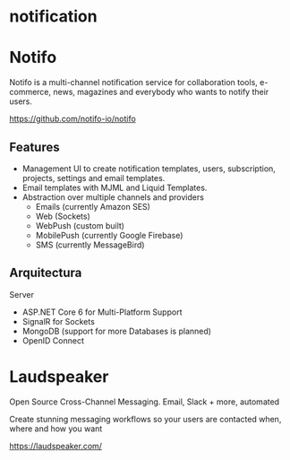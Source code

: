 # notification 
 

# Notifo 
 
Notifo is a multi-channel notification service for collaboration tools, e-commerce, news, magazines and everybody who wants to notify their users.

https://github.com/notifo-io/notifo



## Features

- Management UI to create notification templates, users, subscription, projects, settings and email templates.
- Email templates with MJML and Liquid Templates.
- Abstraction over multiple channels and providers
  - Emails (currently Amazon SES)
  - Web (Sockets)
  - WebPush (custom built)
  - MobilePush (currently Google Firebase)
  - SMS (currently MessageBird)


## Arquitectura 

Server

- ASP.NET Core 6 for Multi-Platform Support
- SignalR for Sockets
- MongoDB (support for more Databases is planned)
- OpenID Connect



# Laudspeaker

Open Source Cross-Channel Messaging. Email, Slack + more, automated

Create stunning messaging workflows so your users are contacted when, where and how you want

https://laudspeaker.com/ 
